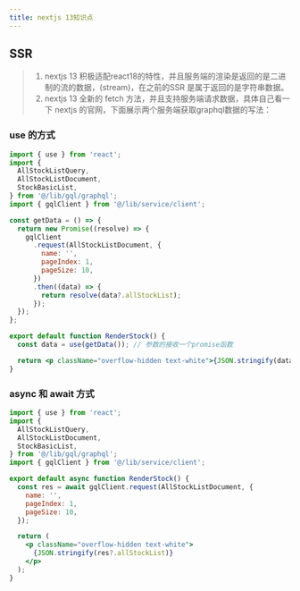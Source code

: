 ```yaml
---
title: nextjs 13知识点
---
```


## SSR
> 1. nextjs 13 积极适配react18的特性，并且服务端的渲染是返回的是二进制的流的数据，(stream)，在之前的SSR 是属于返回的是字符串数据。
> 2. nextjs 13 全新的 fetch 方法，并且支持服务端请求数据，具体自己看一下 nextjs 的官网，下面展示两个服务端获取graphql数据的写法：

### use 的方式
```jsx
import { use } from 'react';
import {
  AllStockListQuery,
  AllStockListDocument,
  StockBasicList,
} from '@/lib/gql/graphql';
import { gqlClient } from '@/lib/service/client';

const getData = () => {
  return new Promise((resolve) => {
    gqlClient
      .request(AllStockListDocument, {
        name: '',
        pageIndex: 1,
        pageSize: 10,
      })
      .then((data) => {
        return resolve(data?.allStockList);
      });
  });
};

export default function RenderStock() {
  const data = use(getData()); // 参数的接收一个promise函数

  return <p className="overflow-hidden text-white">{JSON.stringify(data)}</p>;
}
```

### async 和 await 方式
```jsx
import { use } from 'react';
import {
  AllStockListQuery,
  AllStockListDocument,
  StockBasicList,
} from '@/lib/gql/graphql';
import { gqlClient } from '@/lib/service/client';

export default async function RenderStock() {
  const res = await gqlClient.request(AllStockListDocument, {
    name: '',
    pageIndex: 1,
    pageSize: 10,
  });

  return (
    <p className="overflow-hidden text-white">
      {JSON.stringify(res?.allStockList)}
    </p>
  );
}
```